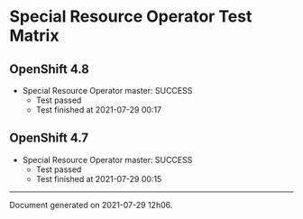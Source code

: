 
Special Resource Operator Test Matrix
=====================================

OpenShift 4.8
-------------


* Special Resource Operator master: SUCCESS
  - Test passed
  - Test finished at 2021-07-29 00:17

OpenShift 4.7
-------------


* Special Resource Operator master: SUCCESS
  - Test passed
  - Test finished at 2021-07-29 00:15


---
Document generated on 2021-07-29 12h06.
